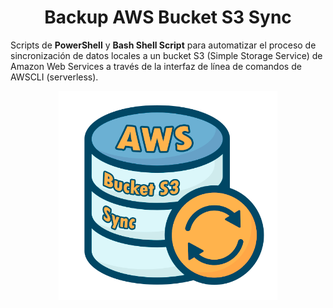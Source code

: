 <h1 align="center"> Backup AWS Bucket S3 Sync</h1>

Scripts de **PowerShell** y **Bash Shell Script** para automatizar el proceso de sincronización de datos locales a un bucket S3 (Simple Storage Service) de Amazon Web Services a través de la interfaz de línea de comandos de AWSCLI (serverless).

<div align="center">
  <img src="screenshots/backup_aws_bucket_s3_sync_logo.png" width="350" />
</div>